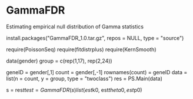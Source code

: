 # GammaFDR
Estimating empirical null distribution of Gamma statistics

install.packages("GammaFDR_1.0.tar.gz", repos = NULL, type = "source")

require(PoissonSeq)
require(fitdistrplus)
require(KernSmooth)

data(gender)
group = c(rep(1,17), rep(2,24))

geneID = gender[,1]
count = gender[,-1]
rownames(count) = geneID
data = list(n = count, y = group, type = "twoclass")
res = PS.Main(data)

s = res$tt
est = GammaFDR(s)
list(est$k0, est$theta0, est$p0)

